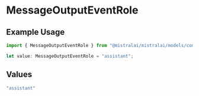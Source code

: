 # MessageOutputEventRole

## Example Usage

```typescript
import { MessageOutputEventRole } from "@mistralai/mistralai/models/components";

let value: MessageOutputEventRole = "assistant";
```

## Values

```typescript
"assistant"
```